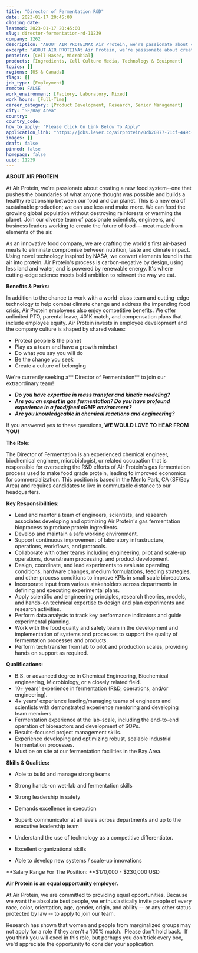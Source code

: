 ```yaml
---
title: "Director of Fermentation R&D"
date: 2023-01-17 20:45:00
closing_date: 
lastmod: 2023-01-17 20:45:00
slug: director-fermentation-rd-11239
company: 1262
description: "ABOUT AIR PROTEINAt Air Protein, we’re passionate about creating a new food system–one that pushes the boundaries of what anyone thought was possible and builds a healthy relationship between our food and our planet. This is a new era of sustainable production; we can use less and make more. We can feed the growing global population without destroying rainforests or warming the planet. Join our diverse team of passionate scientists, engineers, and business leaders working to create the future of food—meat made from elements of the air."
excerpt: "ABOUT AIR PROTEINAt Air Protein, we’re passionate about creating a new food system–one that pushes the boundaries of what anyone thought was possible and builds a healthy relationship between our food and our planet. This is a new era of sustainable production; we can use less and make more. We can feed the growing global population without destroying rainforests or warming the planet. Join our diverse team of passionate scientists, engineers, and business leaders working to create the future of food—meat made from elements of the air."
proteins: [Cell-Based, Microbial]
products: [Ingredients, Cell Culture Media, Technology & Equipment]
topics: []
regions: [US & Canada]
flags: []
job_type: [Employment]
remote: FALSE
work_environment: [Factory, Laboratory, Mixed]
work_hours: [Full-Time]
career_category: [Product Development, Research, Senior Management]
city: "SF/Bay Area"
country: 
country_code: 
how_to_apply: "Please Click On Link Below To Apply"
application_link: "https://jobs.lever.co/airprotein/0cb20877-71cf-449c-b8b2-b542d17f0f2a"
images: []
draft: false
pinned: false
homepage: false
uuid: 11239
---
```

**ABOUT AIR PROTEIN**

At Air Protein, we're passionate about creating a new food system--one
that pushes the boundaries of what anyone thought was possible and
builds a healthy relationship between our food and our planet. This is a
new era of sustainable production; we can use less and make more. We can
feed the growing global population without destroying rainforests or
warming the planet. Join our diverse team of passionate scientists,
engineers, and business leaders working to create the future of
food---meat made from elements of the air.

As an innovative food company, we are crafting the world's first
air-based meats to eliminate compromise between nutrition, taste and
climate impact. Using novel technology inspired by NASA, we convert
elements found in the air into protein. Air Protein's process is
carbon-negative by design, using less land and water, and is powered by
renewable energy. It's where cutting-edge science meets bold ambition to
reinvent the way we eat.

**Benefits & Perks:**

In addition to the chance to work with a world-class team and
cutting-edge technology to help combat climate change and address the
impending food crisis, Air Protein employees also enjoy competitive
benefits. We offer unlimited PTO, parental leave, 401K match, and
compensation plans that include employee equity. Air Protein invests in
employee development and the company culture is shaped by shared values:

-   Protect people & the planet
-   Play as a team and have a growth mindset
-   Do what you say you will do
-   Be the change you seek
-   Create a culture of belonging

We're currently seeking a** Director of Fermentation** to join our
extraordinary team!

-   ***Do you have expertise in mass transfer and kinetic modeling?***
-   ***Are you an expert in gas fermentation? Do you have profound
    experience in a food/feed cGMP environment?***
-   ***Are you knowledgeable in chemical reactions and engineering?***

If you answered yes to these questions, **WE WOULD LOVE TO HEAR FROM
YOU!**

**The Role:**

The Director of Fermentation is an experienced chemical engineer,
biochemical engineer, microbiologist, or related occupation that is
responsible for overseeing the R&D efforts of Air Protein's gas
fermentation process used to make food grade protein, leading to
improved economics for commercialization. This position is based in the
Menlo Park, CA (SF/Bay Area) and requires candidates to live in
commutable distance to our headquarters.

**Key Responsibilities:**

-   Lead and mentor a team of engineers, scientists, and research
    associates developing and optimizing Air Protein's gas fermentation
    bioprocess to produce protein ingredients.
-   Develop and maintain a safe working environment.
-   Support continuous improvement of laboratory infrastructure,
    operations, workflows, and protocols.
-   Collaborate with other teams including engineering, pilot and
    scale-up operations, downstream processing, and product development.
-   Design, coordinate, and lead experiments to evaluate operating
    conditions, hardware changes, medium formulations, feeding
    strategies, and other process conditions to improve KPIs in small
    scale bioreactors.
-   Incorporate input from various stakeholders across departments in
    defining and executing experimental plans.
-   Apply scientific and engineering principles, research theories,
    models, and hands-on technical expertise to design and plan
    experiments and research activities. 
-   Perform data analysis to track key performance indicators and guide
    experimental planning.
-   Work with the food quality and safety team in the development and
    implementation of systems and processes to support the quality of
    fermentation processes and products.
-   Perform tech transfer from lab to pilot and production scales,
    providing hands on support as required.

**Qualifications:**

-   B.S. or advanced degree in Chemical Engineering, Biochemical
    engineering, Microbiology, or a closely related field.
-   10+ years' experience in fermentation (R&D, operations, and/or
    engineering).
-   4+ years' experience leading/managing teams of engineers and
    scientists with demonstrated experience mentoring and developing
    team members.
-   Fermentation experience at the lab-scale, including the end-to-end
    operation of bioreactors and development of SOPs.
-   Results-focused project management skills.
-   Experience developing and optimizing robust, scalable industrial
    fermentation processes.
-   Must be on site at our fermentation facilities in the Bay Area.

**Skills & Qualities:**

-   Able to build and manage strong teams

-   Strong hands-on wet-lab and fermentation skills

-   Strong leadership in safety

-   Demands excellence in execution

-   Superb communicator at all levels across departments and up to the
    executive leadership team

-   Understand the use of technology as a competitive differentiator.

-   Excellent organizational skills 

-   Able to develop new systems / scale-up innovations

**Salary Range For The Position: **\$170,000 - \$230,000 USD

**Air Protein is an equal opportunity employer.**

At Air Protein, we are committed to providing equal opportunities.
Because we want the absolute best people, we enthusiastically invite
people of every race, color, orientation, age, gender, origin, and
ability -- or any other status protected by law -- to apply to join our
team. 

Research has shown that women and people from marginalized groups may
not apply for a role if they aren\'t a 100% match.  Please don\'t hold
back.  If you think you will excel in this role, but perhaps you don't
tick every box, we\'d appreciate the opportunity to consider your
application.
